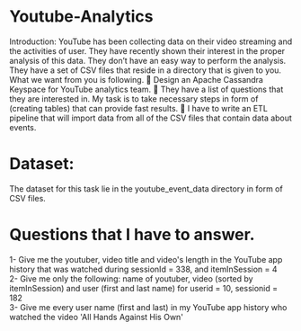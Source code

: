 # Youtube-Analytics

Introduction:
YouTube has been collecting data on their video streaming and the activities of user. They have recently shown their
interest in the proper analysis of this data.
They don’t have an easy way to perform the analysis. They have a set of CSV files that reside in a directory that is given to
you.
What we want from you is following.
 Design an Apache Cassandra Keyspace for YouTube analytics team.
 They have a list of questions that they are interested in. My task is to take necessary steps in form of
(creating tables) that can provide fast results. 
 I have to write an ETL pipeline that will import data from all of the CSV files that contain data about events.
# Dataset:
The dataset for this task lie in the youtube_event_data directory in form of CSV files.
# Questions that I have to answer.
1- Give me the youtuber, video title and video's length in the YouTube app history that was watched during
sessionId = 338, and itemInSession = 4
<br />
2- Give me only the following: name of youtuber, video (sorted by itemInSession) and user (first and last name) for
userid = 10, sessionid = 182
<br />
3- Give me every user name (first and last) in my YouTube app history who watched the video 'All Hands Against
His Own'
